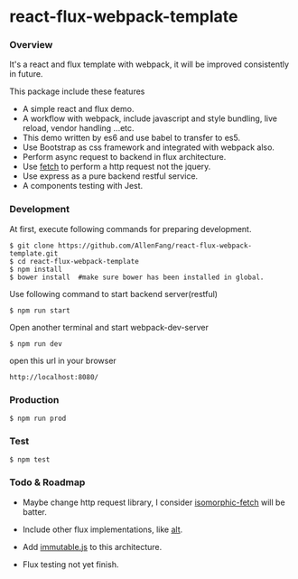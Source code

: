 # react-flux-webpack-template
### Overview
It's a react and flux template with webpack, it will be improved consistently in future.

This package include these features
- A simple react and flux demo.
- A workflow with webpack, include javascript and style bundling, live reload, vendor handling ...etc.
- This demo written by es6 and use babel to transfer to es5.
- Use Bootstrap as css framework and integrated with webpack also.
- Perform async request to backend in flux architecture.
- Use [fetch](https://github.com/github/fetch) to perform a http request not the jquery.
- Use express as a pure backend restful service.
- A components testing with Jest.


### Development

At first, execute following commands for preparing development.

```
$ git clone https://github.com/AllenFang/react-flux-webpack-template.git
$ cd react-flux-webpack-template
$ npm install
$ bower install  #make sure bower has been installed in global.
```
Use following command to start backend server(restful)
```
$ npm run start
```
Open another terminal and start webpack-dev-server
```
$ npm run dev
```
open this url in your browser
```
http://localhost:8080/
```

### Production

```
$ npm run prod
```

### Test
```
$ npm test
```


### Todo & Roadmap
- Maybe change http request library, I consider [isomorphic-fetch](https://github.com/matthew-andrews/isomorphic-fetch) will be batter.

- Include other flux implementations, like [alt](https://github.com/goatslacker/alt).

- Add [immutable.js](https://github.com/facebook/immutable-js) to this architecture.

- Flux testing not yet finish.
